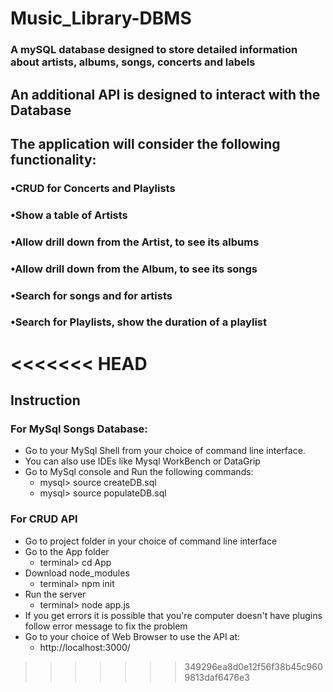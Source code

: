 # Music_Library-DBMS
### A  mySQL database designed to store detailed information about artists, albums, songs, concerts and labels

## An additional API is designed to interact with the Database
## The application will consider the following functionality:
### •CRUD for Concerts and Playlists
### •Show a table of Artists
### •Allow drill down from the Artist, to see its albums
### •Allow drill down from the Album, to see its songs
### •Search for songs and for artists
### •Search for Playlists, show the duration of a playlist
<<<<<<< HEAD
=======

Instruction
----------------------------------------------------------------------
### For MySql Songs Database:
- Go to your MySql Shell from your choice of command line interface.
- You can also use IDEs like Mysql WorkBench or DataGrip
- Go to MySql console and Run the following commands:
  - mysql> source createDB.sql 
  - mysql> source populateDB.sql
  
### For CRUD API
- Go to project folder in your choice of command line interface
- Go to the App folder 
  - terminal> cd App
- Download node_modules
  - terminal> npm init
- Run the server 
  - terminal> node app.js
- If you get errors it is possible that you're computer doesn't have plugins follow error message to fix the problem
- Go to your choice of Web Browser to use the API at:
  - http://localhost:3000/


>>>>>>> 349296ea8d0e12f56f38b45c9609813daf6476e3
